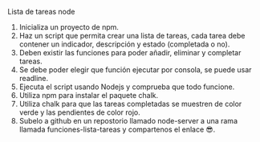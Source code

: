 Lista de tareas node

1.  Inicializa un proyecto de npm.
2. Haz un script que permita crear una lista de tareas, cada tarea debe contener un indicador, descripción y estado (completada o no).
3.  Deben existir las funciones para poder añadir, eliminar y completar tareas.
4.  Se debe poder elegir que función ejecutar por consola, se puede usar readline.
5.  Ejecuta el script usando Nodejs y comprueba que todo funcione.
6.  Utiliza npm para instalar el paquete chalk.
7.  Utiliza chalk para que las tareas completadas se muestren de color verde y las pendientes de color rojo.
8.  Subelo a github en un repostorio llamado node-server a una rama llamada funciones-lista-tareas y compartenos el enlace 😎.